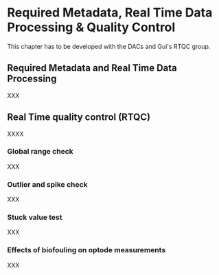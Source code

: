 # Required Metadata, Real Time Data Processing & Quality Control

This chapter has to be developed with the DACs and Gui's RTQC group. 

## Required Metadata and Real Time Data Processing

XXX

## Real Time quality control (RTQC)

XXXX

### Global range check

XXX

### Outlier and spike check

XXX

### Stuck value test

XXX

### Effects of biofouling on optode measurements

XXX
